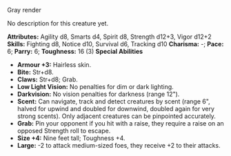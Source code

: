 Gray render

No description for this creature yet.

**Attributes:** Agility d8, Smarts d4, Spirit d8, Strength d12+3, Vigor
d12+2
**Skills:** Fighting d8, Notice d10, Survival d6, Tracking d10
**Charisma:** -; **Pace:** 6; **Parry:** 6; **Toughness:** 16 (3)
**Special Abilities**
- **Armour +3:** Hairless skin.
- **Bite:** Str+d8.
- **Claws:** Str+d8; Grab.
- **Low Light Vision:** No penalties for dim or dark lighting.
- **Darkvision:** No vision penalties for darkness (range 12").
- **Scent:** Can navigate, track and detect creatures by scent (range
6", halved for upwind and doubled for downwind, doubled again for very
strong scents). Only adjacent creatures can be pinpointed accurately.
- **Grab:** Pin your opponent if you hit with a raise, they require a
raise on an opposed Strength roll to escape.
- **Size +4:** Nine feet tall; Toughness +4.
- **Large:** -2 to attack medium-sized foes, they receive +2 to their
attacks.


